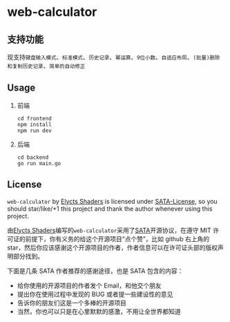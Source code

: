 # web-calculator

## 支持功能
现支持`键盘输入模式`、`标准模式`、`历史记录`、`幂运算`、`9位小数`、`自适应布局`、`(批量)删除和复制历史记录`、`简单的自动修正`

## Usage
1. 前端
    ```
    cd frontend
    npm install
    npm run dev
    ```
2. 后端
    ```
    cd backend
    go run main.go
    ```
## License
`web-calculator` by [Elycts Shaders](https://github.com/electron-shaders) is licensed under [SATA-License](https://github.com/electron-shaders/web-calculator/blob/main/LICENSE), so you should star/like/+1 this project and thank the author whenever using this project.

由[Elycts Shaders](https://github.com/electron-shaders)编写的`web-calculator`采用了[SATA](https://github.com/electron-shaders/web-calculator/blob/main/LICENSE)开源协议，在遵守 MIT 许可证的前提下，你有义务的给这个开源项目“点个赞”，比如 github 右上角的 star，然后你应该感谢这个开源项目的作者，作者信息可以在许可证头部的版权声明部分找到。

下面是几条 SATA 作者推荐的感谢途径，也是 SATA 包含的内容：

- 给你使用的开源项目的作者发个 Email，和他交个朋友
- 提出你在使用过程中发现的 BUG 或者提一些建设性的意见
- 告诉你的朋友们这是一个多棒的开源项目
- 当然，你也可以只是在心里默默的感激，不用让全世界都知道
